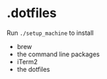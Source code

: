 # .dotfiles

Run `./setup_machine` to install
- brew
- the command line packages
- iTerm2
- the dotfiles
